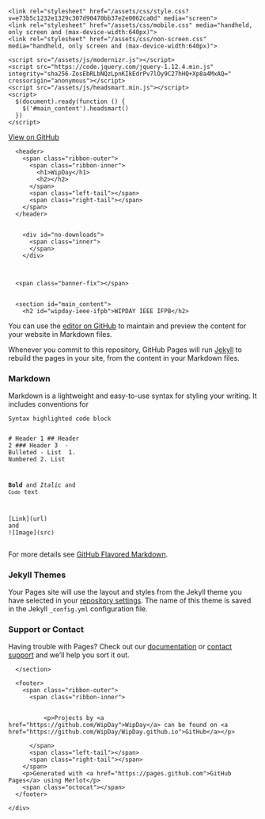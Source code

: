 <!DOCTYPE html>
<html lang="en-US">
  <head>
    <meta charset='utf-8'>
    <meta http-equiv="X-UA-Compatible" content="IE=edge">
    <meta name="viewport" content="width=640">

    <link rel="stylesheet" href="/assets/css/style.css?v=e73b5c1232e1329c307d90470bb37e2e0062ca0d" media="screen">
    <link rel="stylesheet" href="/assets/css/mobile.css" media="handheld, only screen and (max-device-width:640px)">
    <link rel="stylesheet" href="/assets/css/non-screen.css" media="handheld, only screen and (max-device-width:640px)">

    <script src="/assets/js/modernizr.js"></script>
    <script src="https://code.jquery.com/jquery-1.12.4.min.js" integrity="sha256-ZosEbRLbNQzLpnKIkEdrPv7lOy9C27hHQ+Xp8a4MxAQ=" crossorigin="anonymous"></script>
    <script src="/assets/js/headsmart.min.js"></script>
    <script>
      $(document).ready(function () {
        $('#main_content').headsmart()
      })
    </script>

<!-- Begin Jekyll SEO tag v2.5.0 -->
<title>WIPDAY IEEE IFPB  </title>
<meta name="generator" content="Jekyll v3.8.5" />
<meta property="og:title" content="WIPDAY IEEE IFPB" />
<meta property="og:locale" content="en_US" />
<link rel="canonical" href="https://wipday.github.io/" />
<meta property="og:url" content="https://wipday.github.io/" />
<meta property="og:site_name" content="WipDay.github.io" />
<script type="application/ld+json">
{"@type":"WebSite","headline":"WIPDAY IEEE IFPB","url":"https://wipday.github.io/","name":"WipDay.github.io","@context":"http://schema.org"}</script>
<!-- End Jekyll SEO tag -->

  </head>

  <body>
    <a id="forkme_banner" href="https://github.com/WipDay/WipDay.github.io">View on GitHub</a>
    <div class="shell">

      <header>
        <span class="ribbon-outer">
          <span class="ribbon-inner">
            <h1>WipDay</h1>
            <h2></h2>
          </span>
          <span class="left-tail"></span>
          <span class="right-tail"></span>
        </span>
      </header>

      
        <div id="no-downloads">
          <span class="inner">
          </span>
        </div>
      


      <span class="banner-fix"></span>


      <section id="main_content">
        <h2 id="wipday-ieee-ifpb">WIPDAY IEEE IFPB</h2>

<p>You can use the <a href="https://github.com/WipDay/github.io/edit/master/index.md">editor on GitHub</a> to maintain and preview the content for your website in Markdown files.</p>

<p>Whenever you commit to this repository, GitHub Pages will run <a href="https://jekyllrb.com/">Jekyll</a> to rebuild the pages in your site, from the content in your Markdown files.</p>

<h3 id="markdown">Markdown</h3>

<p>Markdown is a lightweight and easy-to-use syntax for styling your writing. It includes conventions for</p>

<div class="language-markdown highlighter-rouge"><div class="highlight"><pre class="highlight"><code>Syntax highlighted code block

<span class="gh"># Header 1</span>
<span class="gu">## Header 2</span>
<span class="gu">### Header 3</span>
<span class="p">
-</span> Bulleted
<span class="p">-</span> List
<span class="p">
1.</span> Numbered
<span class="p">2.</span> List

<span class="gs">**Bold**</span> and _Italic_ and <span class="sb">`Code`</span> text

<span class="p">[</span><span class="nv">Link</span><span class="p">](</span><span class="sx">url</span><span class="p">)</span> and !<span class="p">[</span><span class="nv">Image</span><span class="p">](</span><span class="sx">src</span><span class="p">)</span>
</code></pre></div></div>

<p>For more details see <a href="https://guides.github.com/features/mastering-markdown/">GitHub Flavored Markdown</a>.</p>

<h3 id="jekyll-themes">Jekyll Themes</h3>

<p>Your Pages site will use the layout and styles from the Jekyll theme you have selected in your <a href="https://github.com/WipDay/github.io/settings">repository settings</a>. The name of this theme is saved in the Jekyll <code class="highlighter-rouge">_config.yml</code> configuration file.</p>

<h3 id="support-or-contact">Support or Contact</h3>

<p>Having trouble with Pages? Check out our <a href="https://help.github.com/categories/github-pages-basics/">documentation</a> or <a href="https://github.com/contact">contact support</a> and we’ll help you sort it out.</p>

      </section>

      <footer>
        <span class="ribbon-outer">
          <span class="ribbon-inner">
            
            
              <p>Projects by <a href="https://github.com/WipDay">WipDay</a> can be found on <a href="https://github.com/WipDay/WipDay.github.io">GitHub</a></p>
            
          </span>
          <span class="left-tail"></span>
          <span class="right-tail"></span>
        </span>
        <p>Generated with <a href="https://pages.github.com">GitHub Pages</a> using Merlot</p>
        <span class="octocat"></span>
      </footer>

    </div>

    
  </body>
</html>
